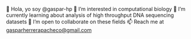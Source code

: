 👋 Hola, yo soy @gaspar-hp
👀 I’m interested in computational biology
🌱 I’m currently learning about analysis of high throughput DNA sequencing datasets
💞️ I’m open to collaborate on these fields
📫 Reach me at gasparherrerapacheco@gmail.com

<!---
gaspar-hp/gaspar-hp is a ✨ special ✨ repository because its `README.md` (this file) appears on your GitHub profile.
You can click the Preview link to take a look at your changes.
--->
